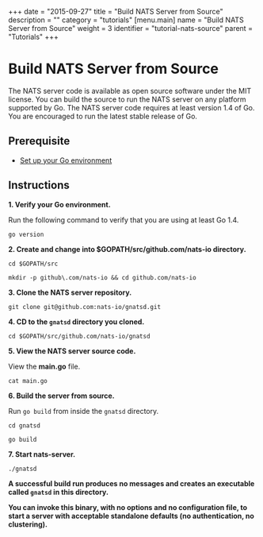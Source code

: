 +++
date = "2015-09-27"
title = "Build NATS Server from Source"
description = ""
category = "tutorials"
[menu.main]
  name = "Build NATS Server from Source"
  weight = 3
  identifier = "tutorial-nats-source"
  parent = "Tutorials"
+++

# Build NATS Server from Source

The NATS server code is available as open source software under the MIT license. You can build the source to run the NATS server on any platform supported by Go. The NATS server code requires at least version 1.4 of Go. You are encouraged to run the latest stable release of Go.

## Prerequisite

- [Set up your Go environment](/documentation/tutorials/go-install/)

## Instructions

**1. Verify your Go environment.**

Run the following command to verify that you are using at least Go 1.4.

```
go version
```

**2. Create and change into $GOPATH/src/github.com/nats-io directory.**
```
cd $GOPATH/src

mkdir -p github\.com/nats-io && cd github.com/nats-io
```

**3. Clone the NATS server repository.**

```
git clone git@github.com:nats-io/gnatsd.git
```

**4. CD to the `gnatsd` directory you cloned.**

```
cd $GOPATH/src/github.com/nats-io/gnatsd
```

**5. View the NATS server source code.**

View the **main.go** file.

```
cat main.go
```

**6. Build the server from source.**

Run `go build` from inside the `gnatsd` directory.

```
cd gnatsd

go build
```

**7. Start nats-server.**

```
./gnatsd
```

<!-- **6. Run the unit regression tests.**

Optionally you can run the unit regression tests:

```
go test ./...
``` -->

**A successful build run produces no messages and creates an executable called `gnatsd` in this directory.**

**You can invoke this binary, with no options and no configuration file, to start a server with acceptable standalone defaults (no authentication, no clustering).**
